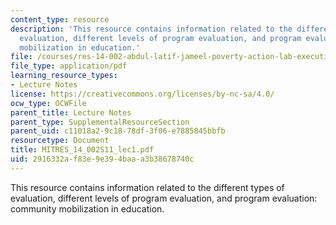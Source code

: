 ```yaml
---
content_type: resource
description: 'This resource contains information related to the different types of
  evaluation, different levels of program evaluation, and program evaluation: community
  mobilization in education.'
file: /courses/res-14-002-abdul-latif-jameel-poverty-action-lab-executive-training-evaluating-social-programs-2011-spring-2011/2916332af83e9e394baaa3b38678740c_MITRES_14_002S11_lec1.pdf
file_type: application/pdf
learning_resource_types:
- Lecture Notes
license: https://creativecommons.org/licenses/by-nc-sa/4.0/
ocw_type: OCWFile
parent_title: Lecture Notes
parent_type: SupplementalResourceSection
parent_uid: c11018a2-9c18-78df-3f06-e7885845bbfb
resourcetype: Document
title: MITRES_14_002S11_lec1.pdf
uid: 2916332a-f83e-9e39-4baa-a3b38678740c
---
```

This resource contains information related to the different types of evaluation, different levels of program evaluation, and program evaluation: community mobilization in education.